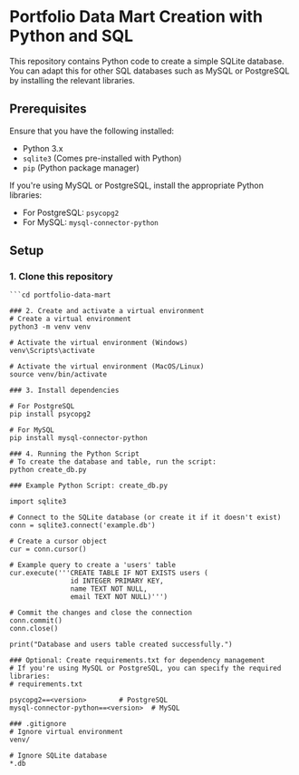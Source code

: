 # Portfolio Data Mart Creation with Python and SQL

This repository contains Python code to create a simple SQLite database. You can adapt this for other SQL databases such as MySQL or PostgreSQL by installing the relevant libraries.

## Prerequisites

Ensure that you have the following installed:

- Python 3.x
- `sqlite3` (Comes pre-installed with Python)
- `pip` (Python package manager)

If you're using MySQL or PostgreSQL, install the appropriate Python libraries:

- For PostgreSQL: `psycopg2`
- For MySQL: `mysql-connector-python`

## Setup

### 1. Clone this repository

```git clone https://github.com/yourusername/portfolio-data-mart.git
```cd portfolio-data-mart

### 2. Create and activate a virtual environment
# Create a virtual environment
python3 -m venv venv

# Activate the virtual environment (Windows)
venv\Scripts\activate

# Activate the virtual environment (MacOS/Linux)
source venv/bin/activate

### 3. Install dependencies

# For PostgreSQL
pip install psycopg2

# For MySQL
pip install mysql-connector-python

### 4. Running the Python Script
# To create the database and table, run the script:
python create_db.py

### Example Python Script: create_db.py

import sqlite3

# Connect to the SQLite database (or create it if it doesn't exist)
conn = sqlite3.connect('example.db')

# Create a cursor object
cur = conn.cursor()

# Example query to create a 'users' table
cur.execute('''CREATE TABLE IF NOT EXISTS users (
               id INTEGER PRIMARY KEY,
               name TEXT NOT NULL,
               email TEXT NOT NULL)''')

# Commit the changes and close the connection
conn.commit()
conn.close()

print("Database and users table created successfully.")

### Optional: Create requirements.txt for dependency management
# If you're using MySQL or PostgreSQL, you can specify the required libraries:
# requirements.txt

psycopg2==<version>        # PostgreSQL
mysql-connector-python==<version>  # MySQL

### .gitignore
# Ignore virtual environment
venv/

# Ignore SQLite database
*.db
